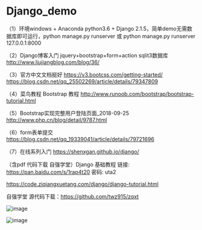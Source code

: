 # Django_demo
（1）环境windows + Anaconda python3.6 + Django 2.1.5，简单demo无需数据库即可运行，python manage.py runserver 或 python manage.py runserver 127.0.0.1:8000

（2）Django博客入门  jquery+bootstrap+form+action sqlit3数据库
http://www.liujiangblog.com/blog/36/

（3）官方中文文档挺好
https://v3.bootcss.com/getting-started/
https://blog.csdn.net/qq_25502269/article/details/79347809


（4）菜鸟教程 Bootstrap 教程
http://www.runoob.com/bootstrap/bootstrap-tutorial.html

（5）Bootstrap实现完整用户登陆页面_2018-09-25
http://www.php.cn/blog/detail/9787.html

（6）form表单提交
https://blog.csdn.net/qq_19339041/article/details/79721696

（7）在线系列入门
https://shenxgan.github.io/django/


（含pdf 代码下载 自强学堂）Django 基础教程
链接: https://pan.baidu.com/s/1rap4t20 密码: uta2

https://code.ziqiangxuetang.com/django/django-tutorial.html

自强学堂 源代码下载：https://github.com/twz915/zqxt

![image](https://github.com/xinan711456/Django_demo/raw/master/static/images/index.png)

![image](https://github.com/xinan711456/Django_demo/raw/master/static/images/login.png)

